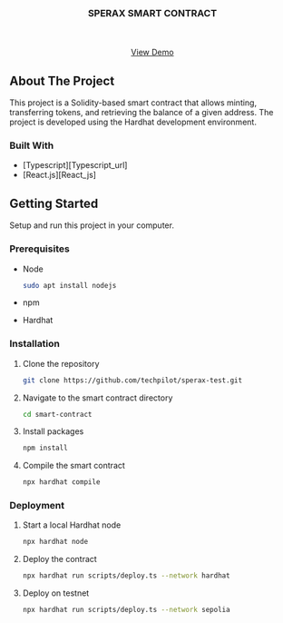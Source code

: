 <br />
<div align="center">
  <h3 align="center">SPERAX SMART CONTRACT</h3>

  <p align="center">
    <br />
    <br />
    <a href="https://github.com/techpilot/sperax-test.git/issues">View Demo</a>
  </p>
</div>

## About The Project

This project is a Solidity-based smart contract that allows minting, transferring tokens, and retrieving the balance of a given address. The project is developed using the Hardhat development environment.

### Built With

- [Typescript][Typescript_url]
- [React.js][React_js]

## Getting Started

Setup and run this project in your computer.

### Prerequisites

- Node

  ```sh
  sudo apt install nodejs
  ```

- npm

- Hardhat

### Installation

1. Clone the repository
   ```sh
   git clone https://github.com/techpilot/sperax-test.git
   ```
2. Navigate to the smart contract directory

   ```sh
   cd smart-contract
   ```

3. Install packages
   ```sh
   npm install
   ```
4. Compile the smart contract
   ```sh
   npx hardhat compile
   ```

### Deployment

1. Start a local Hardhat node

   ```sh
   npx hardhat node
   ```

2. Deploy the contract
   ```sh
   npx hardhat run scripts/deploy.ts --network hardhat
   ```
3. Deploy on testnet
   ```sh
   npx hardhat run scripts/deploy.ts --network sepolia
   ```
